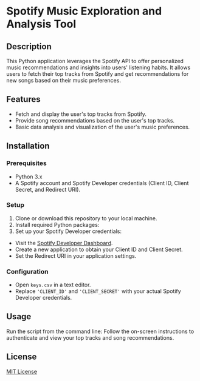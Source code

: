 # Spotify Music Exploration and Analysis Tool

## Description
This Python application leverages the Spotify API to offer personalized music recommendations and insights into users' listening habits. It allows users to fetch their top tracks from Spotify and get recommendations for new songs based on their music preferences.

## Features
- Fetch and display the user's top tracks from Spotify.
- Provide song recommendations based on the user's top tracks.
- Basic data analysis and visualization of the user's music preferences.

## Installation

### Prerequisites
- Python 3.x
- A Spotify account and Spotify Developer credentials (Client ID, Client Secret, and Redirect URI).

### Setup
1. Clone or download this repository to your local machine.
2. Install required Python packages:
3. Set up your Spotify Developer credentials:
- Visit the [Spotify Developer Dashboard](https://developer.spotify.com/dashboard/applications).
- Create a new application to obtain your Client ID and Client Secret.
- Set the Redirect URI in your application settings.

### Configuration
- Open `keys.csv` in a text editor.
- Replace `'CLIENT_ID'` and `'CLIENT_SECRET'` with your actual Spotify Developer credentials.

## Usage
Run the script from the command line:
Follow the on-screen instructions to authenticate and view your top tracks and song recommendations.

## License
[MIT License](LICENSE)